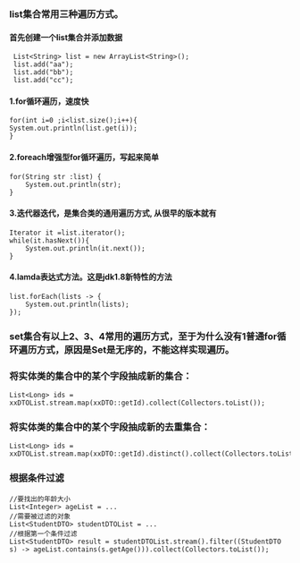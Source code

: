 ### list集合常用三种遍历方式。
#### 首先创建一个list集合并添加数据
```
 List<String> list = new ArrayList<String>();
 list.add("aa");
 list.add("bb");
 list.add("cc");
```
#### 1.for循环遍历，速度快  
```
for(int i=0 ;i<list.size();i++){
System.out.println(list.get(i));
}
```
#### 2.foreach增强型for循环遍历，写起来简单  
```
for(String str :list) {
    System.out.println(str);
}
```
#### 3.迭代器迭代，是集合类的通用遍历方式, 从很早的版本就有
```
Iterator it =list.iterator();
while(it.hasNext()){
    System.out.println(it.next());
}
```
#### 4.lamda表达式方法。这是jdk1.8新特性的方法
```
list.forEach(lists -> {
    System.out.println(lists);
});
```

### set集合有以上2、3、4常用的遍历方式，至于为什么没有1普通for循环遍历方式，原因是Set是无序的，不能这样实现遍历。

### 将实体类的集合中的某个字段抽成新的集合：
```
List<Long> ids = xxDTOList.stream.map(xxDTO::getId).collect(Collectors.toList());
```


### 将实体类的集合中的某个字段抽成新的去重集合：
```
List<Long> ids = xxDTOList.stream.map(xxDTO::getId).distinct().collect(Collectors.toList());
```

### 根据条件过滤
```
//要找出的年龄大小
List<Integer> ageList = ...
//需要被过滤的对象
List<StudentDTO> studentDTOList = ...
//根据第一个条件过滤
List<StudentDTO> result = studentDTOList.stream().filter((StudentDTO s) -> ageList.contains(s.getAge())).collect(Collectors.toList());
```


